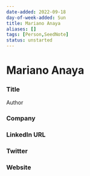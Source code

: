 ```yaml
---
date-added: 2022-09-18
day-of-week-added: Sun
title: Mariano Anaya
aliases: []
tags: [Person,SeedNote]
status: unstarted
---
```


# Mariano Anaya

### Title
Author

### Company


### LinkedIn URL


### Twitter


### Website






